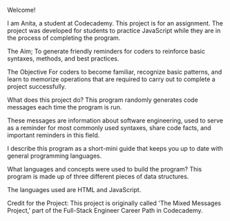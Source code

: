 Welcome!

I am Anita, a student at Codecademy. This project is for an assignment. The project was developed for students to practice JavaScript while they are in the process of completing the program.

The Aim;
To generate friendly reminders for coders to reinforce basic syntaxes, methods, and best practices.

The Objective
For coders to become familiar, recognize basic patterns, and learn to memorize operations that are required to carry out to complete a project successfully.

What does this project do?
This program randomly generates code messages each time the program is run. 

These messages are information about software engineering, used to serve as a reminder for most commonly used syntaxes, share code facts, and important reminders in this field. 

I describe this program as a short-mini guide that keeps you up to date with general programming languages.

What languages and concepts were used to build the program?
This program is made up of three different pieces of data structures.

The languages used are HTML and JavaScript.

Credit for the Project: 
This project is originally called 'The Mixed Messages Project,' part of the Full-Stack Engineer Career Path in Codecademy.